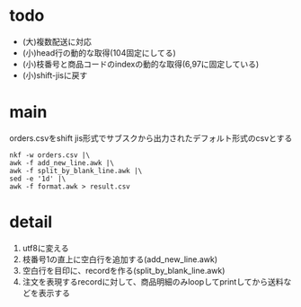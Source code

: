 # todo

- (大)複数配送に対応
- (小)head行の動的な取得(104固定にしてる)
- (小)枝番号と商品コードのindexの動的な取得(6,97に固定している)
- (小)shift-jisに戻す

# main

orders.csvをshift jis形式でサブスクから出力されたデフォルト形式のcsvとする

```
nkf -w orders.csv |\
awk -f add_new_line.awk |\
awk -f split_by_blank_line.awk |\
sed -e '1d' |\
awk -f format.awk > result.csv
```

# detail

1. utf8に変える
2. 枝番号1の直上に空白行を追加する(add_new_line.awk)
3. 空白行を目印に、recordを作る(split_by_blank_line.awk)
4. 注文を表現するrecordに対して、商品明細のみloopしてprintしてから送料などを表示する

